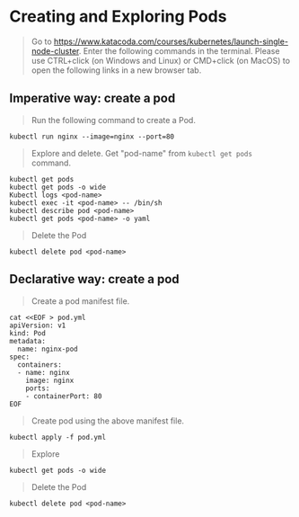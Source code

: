 # Creating and Exploring Pods
> Go to https://www.katacoda.com/courses/kubernetes/launch-single-node-cluster. Enter the following commands in the terminal.
Please use CTRL+click (on Windows and Linux) or CMD+click (on MacOS) to open the following links in a new browser tab.

## Imperative way: create a pod 

> Run the following command to create a Pod.
```
kubectl run nginx --image=nginx --port=80
```

> Explore and delete. Get "pod-name" from `kubectl get pods` command.
```
kubectl get pods
kubectl get pods -o wide
Kubectl logs <pod-name>
kubectl exec -it <pod-name> -- /bin/sh
kubectl describe pod <pod-name>
kubectl get pods <pod-name> -o yaml
```

> Delete the Pod
```
kubectl delete pod <pod-name>
```

## Declarative way: create a pod
> Create a pod manifest file.
```
cat <<EOF > pod.yml
apiVersion: v1
kind: Pod
metadata:
  name: nginx-pod
spec:
  containers:
  - name: nginx
    image: nginx
    ports:
    - containerPort: 80
EOF
```

> Create pod using the above manifest file.
```
kubectl apply -f pod.yml
```

> Explore
```
kubectl get pods -o wide
```

> Delete the Pod
```
kubectl delete pod <pod-name>
```
